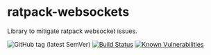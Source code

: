# ratpack-websockets
Library to mitigate ratpack websocket issues.

![GitHub tag (latest SemVer)](https://img.shields.io/github/v/tag/Cantara/ratpack-websockets)
[![Build Status](https://jenkins.quadim.ai/buildStatus/icon?job=ratpack-websockets)](https://jenkins.quadim.ai/job/ratpack-websockets/)
[![Known Vulnerabilities](https://snyk.io/test/github/Cantara/ratpack-websockets/badge.svg)](https://snyk.io/test/github/Cantara/ratpack-websockets)

